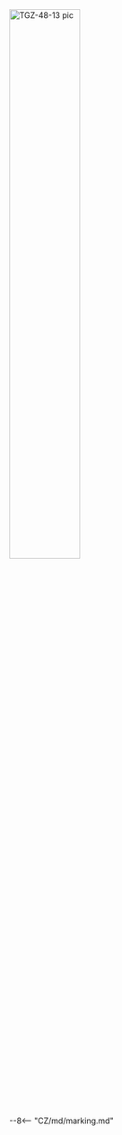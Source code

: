 <img src="../../../../../source/common/img/photo_TGZ-D-48-13.webp" alt="TGZ-48-13 pic" style="width:50%;">

--8<-- "CZ/md/marking.md"

